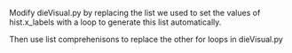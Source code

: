 Modify dieVisual.py by replacing the list we used to set the values of hist.x_labels with a loop to generate this list automatically. 

Then use list comprehenisons to replace the other for loops in dieVisual.py
